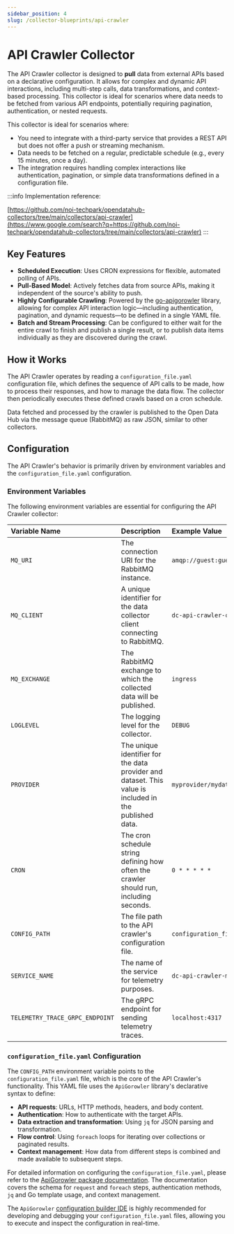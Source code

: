 ```yaml
---
sidebar_position: 4
slug: /collector-blueprints/api-crawler
---
```


# API Crawler Collector

The API Crawler collector is designed to **pull** data from external APIs based on a declarative configuration. It allows for complex and dynamic API interactions, including multi-step calls, data transformations, and context-based processing. This collector is ideal for scenarios where data needs to be fetched from various API endpoints, potentially requiring pagination, authentication, or nested requests.

This collector is ideal for scenarios where:

  * You need to integrate with a third-party service that provides a REST API but does not offer a push or streaming mechanism.
  * Data needs to be fetched on a regular, predictable schedule (e.g., every 15 minutes, once a day).
  * The integration requires handling complex interactions like authentication, pagination, or simple data transformations defined in a configuration file.

:::info
Implementation reference:

[https://github.com/noi-techpark/opendatahub-collectors/tree/main/collectors/api-crawler](https://www.google.com/search?q=https://github.com/noi-techpark/opendatahub-collectors/tree/main/collectors/api-crawler)
:::

## Key Features

  * **Scheduled Execution**: Uses CRON expressions for flexible, automated polling of APIs.
  * **Pull-Based Model**: Actively fetches data from source APIs, making it independent of the source's ability to push.
  * **Highly Configurable Crawling**: Powered by the [go-apigorowler](https://github.com/noi-techpark/go-apigorowler) library, allowing for complex API interaction logic—including authentication, pagination, and dynamic requests—to be defined in a single YAML file.
  * **Batch and Stream Processing**: Can be configured to either wait for the entire crawl to finish and publish a single result, or to publish data items individually as they are discovered during the crawl.


## How it Works

The API Crawler operates by reading a `configuration_file.yaml` configuration file, which defines the sequence of API calls to be made, how to process their responses, and how to manage the data flow. The collector then periodically executes these defined crawls based on a cron schedule.

Data fetched and processed by the crawler is published to the Open Data Hub via the message queue (RabbitMQ) as raw JSON, similar to other collectors.

## Configuration

The API Crawler's behavior is primarily driven by environment variables and the `configuration_file.yaml` configuration.

### Environment Variables

The following environment variables are essential for configuring the API Crawler collector:

| Variable Name | Description | Example Value |
| :------------ | :---------- | :------------ |
| `MQ_URI` | The connection URI for the RabbitMQ instance. | `amqp://guest:guest@rabbitmq` |
| `MQ_CLIENT` | A unique identifier for the data collector client connecting to RabbitMQ. | `dc-api-crawler-client` |
| `MQ_EXCHANGE` | The RabbitMQ exchange to which the collected data will be published. | `ingress` |
| `LOGLEVEL` | The logging level for the collector. | `DEBUG` |
| `PROVIDER` | The unique identifier for the data provider and dataset. This value is included in the published data. | `myprovider/mydataset` |
| `CRON` | The cron schedule string defining how often the crawler should run, including seconds. | `0 * * * * *` |
| `CONFIG_PATH` | The file path to the API crawler's configuration file. | `configuration_file.yaml` |
| `SERVICE_NAME` | The name of the service for telemetry purposes. | `dc-api-crawler-myservice` |
| `TELEMETRY_TRACE_GRPC_ENDPOINT` | The gRPC endpoint for sending telemetry traces. | `localhost:4317` |

### `configuration_file.yaml` Configuration

The `CONFIG_PATH` environment variable points to the `configuration_file.yaml` file, which is the core of the API Crawler's functionality. This YAML file uses the `ApiGorowler` library's declarative syntax to define:

* **API requests**: URLs, HTTP methods, headers, and body content.
* **Authentication**: How to authenticate with the target APIs.
* **Data extraction and transformation**: Using `jq` for JSON parsing and transformation.
* **Flow control**: Using `foreach` loops for iterating over collections or paginated results.
* **Context management**: How data from different steps is combined and made available to subsequent steps.

For detailed information on configuring the `configuration_file.yaml`, please refer to the [ApiGorowler package documentation](https://github.com/noi-techpark/go-apigorowler#apigorowler). The documentation covers the schema for `request` and `foreach` steps, authentication methods, `jq` and Go template usage, and context management.

The `ApiGorowler` [configuration builder IDE](https://github.com/noi-techpark/go-apigorowler/releases) is highly recommended for developing and debugging your `configuration_file.yaml` files, allowing you to execute and inspect the configuration in real-time.

